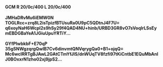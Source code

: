 #### GCM R 20/0c/400 L 20/0c/400
**JMHaDRvMu6iEMW0N**<br/>**TOGLRcc+zrq8L2isTpizfBTUsuRa0U9pC5QDtnJ4F7U=**<br/>**q6xoyNaH6WcpI2s9hSy29f4QAD4NU+hinb/URBD3GR8vO7sVoqlrLSsEymEBDGBaYeA1JGiuUpuYRTiY...**<br/><br/>
**GYfPlwbkbF+E70qP**<br/>**35gSNWgzqrgQwIB7Cv6dinvmtQNVqrygQa0+B1+ojqQ=**<br/>**Mc6wcIRRTgBJAwL2GAtCTmYfJlS/dnWUqTV8fzfi97tKiCntbE1EQuMbAnlJ0BOxxrN1zho02xj9jpS2...**